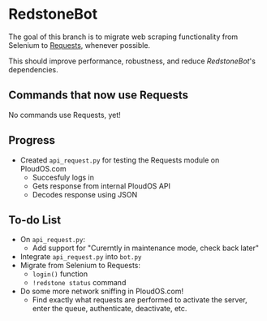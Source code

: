 # RedstoneBot

The goal of this branch is to migrate web scraping functionality from Selenium to [Requests](https://requests.readthedocs.io/en/master/), whenever possible. 

This should improve performance, robustness, and reduce _RedstoneBot_'s dependencies.


## Commands that now use Requests

No commands use Requests, yet!

## Progress

* Created `api_request.py` for testing the Requests module on PloudOS.com
  * Succesfuly logs in
  * Gets response from internal PloudOS API
  * Decodes response using JSON

## To-do List

* On `api_request.py`:
  * Add support for "Curerntly in maintenance mode, check back later"
* Integrate `api_request.py` into `bot.py`
* Migrate from Selenium to Requests:
  * `login()` function
  * `!redstone status` command
* Do some more network sniffing in PloudOS.com!
  * Find exactly what requests are performed to activate the server, enter the queue, authenticate, deactivate, etc.
